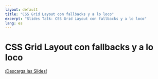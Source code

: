 ```yaml
---
layout: default
title: "CSS Grid Layout con fallbacks y a lo loco"
excerpt: "Slides Talk: CSS Grid Layout con fallbacks y a lo loco"
lang: es
---
```


<div class="slides">
    <main class="page" role="main">
        <h1>CSS Grid Layout con fallbacks y a lo loco</h1>
        <a class="link" href="/speaking/css-grid-layout-con-fallbacks-y-a-lo-loco/slides.pdf">¡Descarga las Slides!</a>
    </main>
</div>
